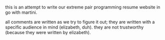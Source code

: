 this is an attempt to write our extreme pair programming resume website in go with martini.

all comments are written as we try to figure it out; they are written with a specific audience in mind (elizabeth, duh). they are not trustworthy (because they were written by elizabeth).
